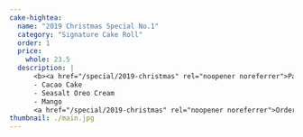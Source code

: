 ```yaml
---
cake-hightea:
  name: "2019 Christmas Special No.1"
  category: "Signature Cake Roll"
  order: 1
  price:
    whole: 23.5
  description: |
      <b><a href="/special/2019-christmas" rel="noopener noreferrer">Party of Ginger Man</a></b>
      - Cacao Cake
      - Seasalt Oreo Cream
      - Mango
      <a href="/special/2019-christmas" rel="noopener noreferrer">Order here</a>
thumbnail: ./main.jpg
---
```


